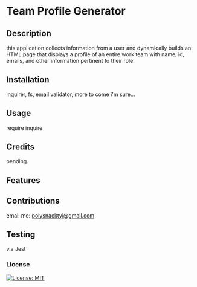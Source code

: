 
# Team Profile Generator 

## Description
this application collects information from a user and dynamically builds an HTML page that displays a profile of an entire work team with name, id, emails, and other information pertinent to their role. 

## Installation 
inquirer, fs, email validator, more to come i'm sure...

## Usage
require inquire

## Credits 
pending

## Features

## Contributions
email me: polysnacktyl@gmail.com

## Testing
via Jest 

### License
[![License: MIT](https://img.shields.io/badge/License-MIT-yellow.svg)](https://opensource.org/licenses/MIT)

